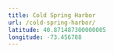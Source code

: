 ```yaml
---
title: Cold Spring Harbor
url: /cold-spring-harbor/
latitude: 40.871487300000005
longitude: -73.456788
---
```

